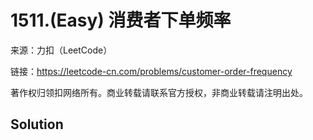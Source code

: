 # 1511.(Easy) 消费者下单频率



来源：力扣（LeetCode）

链接：https://leetcode-cn.com/problems/customer-order-frequency 

著作权归领扣网络所有。商业转载请联系官方授权，非商业转载请注明出处。



## Solution 



```sql



```
    